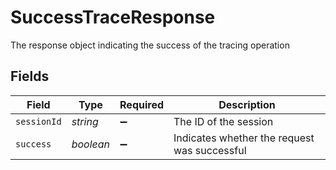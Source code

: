 # SuccessTraceResponse

The response object indicating the success of the tracing operation


## Fields

| Field                                        | Type                                         | Required                                     | Description                                  |
| -------------------------------------------- | -------------------------------------------- | -------------------------------------------- | -------------------------------------------- |
| `sessionId`                                  | *string*                                     | :heavy_minus_sign:                           | The ID of the session                        |
| `success`                                    | *boolean*                                    | :heavy_minus_sign:                           | Indicates whether the request was successful |